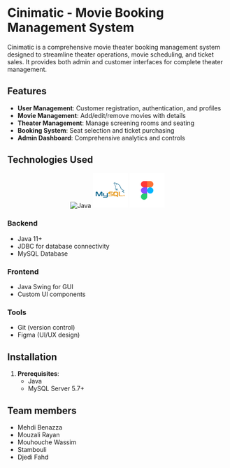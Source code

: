 # Cinimatic - Movie Booking Management System

Cinimatic is a comprehensive movie theater booking management system designed to streamline theater operations, movie scheduling, and ticket sales. It provides both admin and customer interfaces for complete theater management.

## Features

- **User Management**: Customer registration, authentication, and profiles
- **Movie Management**: Add/edit/remove movies with details
- **Theater Management**: Manage screening rooms and seating
- **Booking System**: Seat selection and ticket purchasing
- **Admin Dashboard**: Comprehensive analytics and controls

## Technologies Used

<div align="center">
  <img src="readmeimg/image.png" alt="Java" width="90" height="80"/>
  <img src="readmeimg/mysql.png" alt="MySQL" width="80"/>
  <img src="readmeimg/figma.png" alt="Figma" width="80"/>
</div>

### Backend
- Java 11+
- JDBC for database connectivity
- MySQL Database

### Frontend
- Java Swing for GUI
- Custom UI components

### Tools
- Git (version control)
- Figma (UI/UX design)

## Installation

1. **Prerequisites**:
   - Java 
   - MySQL Server 5.7+

## Team members
- Mehdi Benazza  
- Mouzali Rayan  
- Mouhouche Wassim  
- Stambouli
- Djedi Fahd